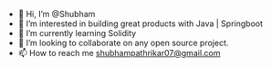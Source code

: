 - 👋 Hi, I’m @Shubham
- 👀 I’m interested in building great products with Java | Springboot
- 🌱 I’m currently learning Solidity
- 💞️ I’m looking to collaborate on any open source project.
- 📫 How to reach me shubhampathrikar07@gmail.com

<!---
shubhampathrikar/shubhampathrikar is a ✨ special ✨ repository because its `README.md` (this file) appears on your GitHub profile.
You can click the Preview link to take a look at your changes.
--->
